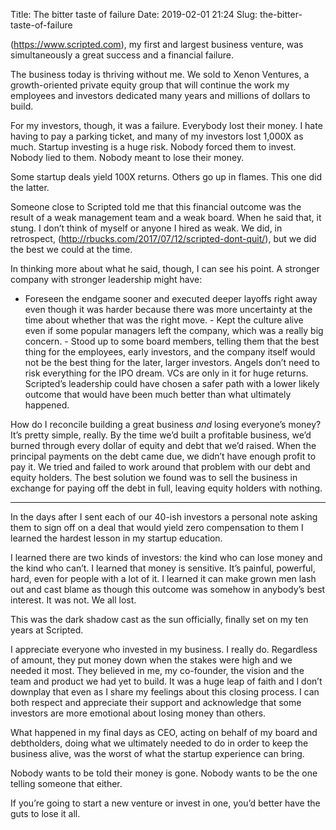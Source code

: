 Title: The bitter taste of failure
Date: 2019-02-01 21:24
Slug: the-bitter-taste-of-failure

(https://www.scripted.com), my first and largest business venture, was simultaneously a great success and a financial failure. 

The business today is thriving without me. We sold to Xenon Ventures, a growth-oriented private equity group that will continue the work my employees and investors dedicated many years and millions of dollars to build. 

For my investors, though, it was a failure. Everybody lost their money. I hate having to pay a parking ticket, and many of my investors lost 1,000X as much. Startup investing is a huge risk. Nobody forced them to invest. Nobody lied to them. Nobody meant to lose their money. 

Some startup deals yield 100X returns. Others go up in flames. This one did the latter. 

Someone close to Scripted told me that this financial outcome was the result of a weak management team and a weak board. When he said that, it stung. I don’t think of myself or anyone I hired as weak. We did, in retrospect, (http://rbucks.com/2017/07/12/scripted-dont-quit/), but we did the best we could at the time. 

In thinking more about what he said, though, I can see his point. A stronger company with stronger leadership might have:

- Foreseen the endgame sooner and executed deeper layoffs right away even though it was harder because there was more uncertainty at the time about whether that was the right move. - Kept the culture alive even if some popular managers left the company, which was a really big concern. - Stood up to some board members, telling them that the best thing for the employees, early investors, and the company itself would not be the best thing for the later, larger investors. Angels don’t need to risk everything for the IPO dream. VCs are only in it for huge returns. Scripted’s leadership could have chosen a safer path with a lower likely outcome that would have been much better than what ultimately happened. 

How do I reconcile building a great business *and* losing everyone’s money? It’s pretty simple, really. By the time we’d built a profitable business, we’d burned through every dollar of equity and debt that we’d raised. When the principal payments on the debt came due, we didn’t have enough profit to pay it. We tried and failed to work around that problem with our debt and equity holders. The best solution we found was to sell the business in exchange for paying off the debt in full, leaving equity holders with nothing.

---

In the days after I sent each of our 40-ish investors a personal note asking them to sign off on a deal that would yield zero compensation to them I learned the hardest lesson in my startup education. 

I learned there are two kinds of investors: the kind who can lose money and the kind who can’t. I learned that money is sensitive. It’s painful, powerful, hard, even for people with a lot of it. I learned it can make grown men lash out and cast blame as though this outcome was somehow in anybody’s best interest. It was not. We all lost. 

This was the dark shadow cast as the sun officially, finally set on my ten years at Scripted. 

I appreciate everyone who invested in my business. I really do. Regardless of amount, they put money down when the stakes were high and we needed it most. They believed in me, my co-founder, the vision and the team and product we had yet to build. It was a huge leap of faith and I don’t downplay that even as I share my feelings about this closing process. I can both respect and appreciate their support and acknowledge that some investors are more emotional about losing money than others. 

What happened in my final days as CEO, acting on behalf of my board and debtholders, doing what we ultimately needed to do in order to keep the business alive, was the worst of what the startup experience can bring. 

Nobody wants to be told their money is gone. Nobody wants to be the one telling someone that either. 

If you’re going to start a new venture or invest in one, you’d better have the guts to lose it all.